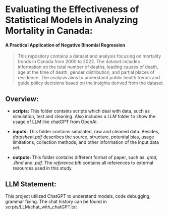 # Evaluating the Effectiveness of Statistical Models in Analyzing Mortality in Canada: 

####                   A Practical Application of Negative Binomial Regression

> This repository contains a dataset and analysis focusing on mortality trends in Canada from 2000 to 2022. The dataset includes information on the total number of deaths, leading causes of death, age at the time of death, gender distribution, and partial places of residence. The analysis aims to understand public health trends and guide policy decisions based on the insights derived from the dataset.

## Overview:

-   **scripts:** This folder contains scripts which deal with data, such as simulation, test and cleaning. Also includes a *LLM* folder to show the usage of LLM like chatGPT from OpenAi.

-   **inputs:** This folder contains simulated, raw and cleaned data. Besides, *datasheet.pdf* describes the source, structure, potential bias, usage limitations, collection methods, and other information of the input data set.

-   **outputs:** This folder contains different format of paper, such as *.qmd*, *.Rmd* and *.pdf.* The *reference.bib* contains all references to external resources used in this study.

## LLM Statement:

This project utilized ChatGPT to understand models, code debugging, grammar fixing. The chat history can be found in scrpts/LLM/chat_with_chatGPT.txt
